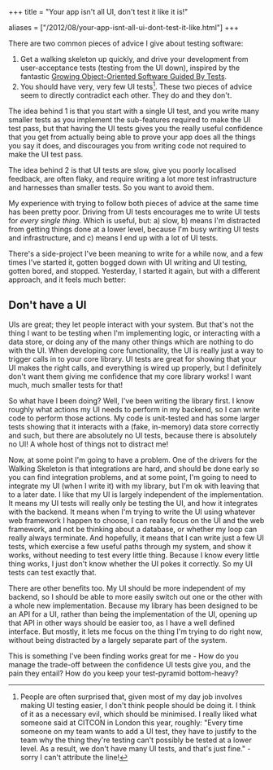 +++
title = "Your app isn't all UI, don't test it like it is!"

aliases = ["/2012/08/your-app-isnt-all-ui-dont-test-it-like.html"]
+++

There are two common pieces of advice I give about testing software:
1. Get a walking skeleton up quickly, and drive your development from user-acceptance tests (testing from the UI down), inspired by the fantastic [Growing Object-Oriented Software Guided By Tests](http://www.growing-object-oriented-software.com/).
1. You should have very, very few UI tests[^1].
These two pieces of advice seem to directly contradict each other. They do and they don't.

The idea behind 1 is that you start with a single UI test, and you write many smaller tests as you implement the sub-features required to make the UI test pass, but that having the UI tests gives you the really useful confidence that you get from actually being able to prove your app does all the things you say it does, and discourages you from writing code not required to make the UI test pass.

The idea behind 2 is that UI tests are slow, give you poorly localised feedback, are often flaky, and require writing a lot more test infrastructure and harnesses than smaller tests. So you want to avoid them.

My experience with trying to follow both pieces of advice at the same time has been pretty poor. Driving from UI tests encourages me to write UI tests for _every single thing_. Which is useful, but: a) slow, b) means I'm distracted from getting things done at a lower level, because I'm busy writing UI tests and infrastructure, and c) means I end up with a lot of UI tests.

There's a side-project I've been meaning to write for a while now, and a few times I've started it, gotten bogged down with UI writing and UI testing, gotten bored, and stopped. Yesterday, I started it again, but with a different approach, and it feels much better:

Don't have a UI
---------------

UIs are great; they let people interact with your system. But that's not the thing I want to be testing when I'm implementing logic, or interacting with a data store, or doing any of the many other things which are nothing to do with the UI. When developing core functionality, the UI is really just a way to trigger calls in to your core library. UI tests are great for showing that your UI makes the right calls, and everything is wired up properly, but I definitely don't want them giving me confidence that my core library works! I want much, much smaller tests for that!

So what have I been doing? Well, I've been writing the library first. I know roughly what actions my UI needs to perform in my backend, so I can write code to perform those actions. My code is unit-tested and has some larger tests showing that it interacts with a (fake, in-memory) data store correctly and such, but there are absolutely no UI tests, because there is absolutely no UI! A whole host of things not to distract me!

Now, at some point I'm going to have a problem. One of the drivers for the Walking Skeleton is that integrations are hard, and should be done early so you can find integration problems, and at some point, I'm going to need to integrate my UI (when I write it) with my library, but I'm ok with leaving that to a later date. I like that my UI is largely independent of the implementation. It means my UI tests will really only be testing the UI, and how it integrates with the backend. It means when I'm trying to write the UI using whatever web framework I happen to choose, I can really focus on the UI and the web framework, and not be thinking about a database, or whether my loop can really always terminate. And hopefully, it means that I can write just a few UI tests, which exercise a few useful paths through my system, and show it works, without needing to test every little thing. Because I know every little thing works, I just don't know whether the UI pokes it correctly. So my UI tests can test exactly that.

There are other benefits too. My UI should be more independent of my backend, so I should be able to more easily switch out one or the other with a whole new implementation. Because my library has been designed to be an API for a UI, rather than being the implementation of the UI, opening up that API in other ways should be easier too, as I have a well defined interface. But mostly, it lets me focus on the thing I'm trying to do right now, without being distracted by a largely separate part of the system.

This is something I've been finding works great for me - How do you manage the trade-off between the confidence UI tests give you, and the pain they entail? How do you keep your test-pyramid bottom-heavy?



[^1]: People are often surprised that, given most of my day job involves making UI testing easier, I don't think people should be doing it. I think of it as a necessary evil, which should be minimised. I really liked what someone said at CITCON in London this year, roughly: "Every time someone on my team wants to add a UI test, they have to justify to the team why the thing they're testing can't possibly be tested at a lower level. As a result, we don't have many UI tests, and that's just fine." - sorry I can't attribute the line!
